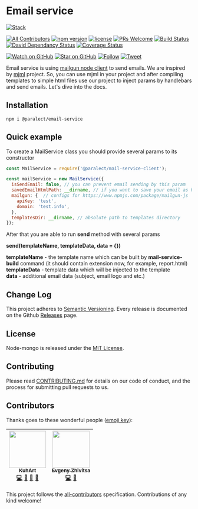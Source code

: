 # Email service

[![Stack](https://raw.githubusercontent.com/paralect/stack/master/stack-component-template/stack.png)](https://github.com/paralect/stack)

[![All Contributors](https://img.shields.io/badge/all_contributors-2-orange.svg?style=flat-square)](#contributors)
[![npm version](https://badge.fury.io/js/%40paralect%2Femail-service.svg)](https://badge.fury.io/js/%40paralect%2Femail-service) 
[![license](https://img.shields.io/github/license/mashape/apistatus.svg?style=flat-square)](LICENSE)
[![PRs Welcome](https://img.shields.io/badge/PRs-welcome-brightgreen.svg?style=flat-square)](http://makeapullrequest.com)
[![Build Status](http://product-stack-ci.paralect.com/api/badges/paralect/email-service/status.svg)](http://product-stack-ci.paralect.com/paralect/email-sercice)
[![David Dependancy Status](https://david-dm.org/paralect/email-service.svg)](https://david-dm.org/paralect/email-service)
[![Coverage Status](https://coveralls.io/repos/github/paralect/email-service/badge.svg?branch=master)](https://coveralls.io/github/paralect/email-service?branch=master)


[![Watch on GitHub](https://img.shields.io/github/watchers/paralect/email-service.svg?style=social&label=Watch)](https://github.com/paralect/email-service/watchers)
[![Star on GitHub](https://img.shields.io/github/stars/paralect/email-service.svg?style=social&label=Stars)](https://github.com/paralect/email-service/stargazers)
[![Follow](https://img.shields.io/twitter/follow/paralect.svg?style=social&label=Follow)](https://twitter.com/paralect)
[![Tweet](https://img.shields.io/twitter/url/https/github.com/paralect/stack.svg?style=social)](https://twitter.com/intent/tweet?text=I%27m%20using%20Stack%20components%20to%20build%20my%20next%20product%20🚀.%20Check%20it%20out:%20https://github.com/paralect/stack)

Email service is using [mailgun node client](https://www.npmjs.com/package/mailgun-js) to send emails.
We are inspired by [mjml](https://github.com/mjmlio/mjml) project. So, you can use mjml in your project and
after compiling templates to simple html files use our project to inject params by handlebars and send emails.
Let's dive into the docs.

## Installation

```
npm i @paralect/email-service
```

## Quick example

To create a MailService class you should provide several params to its constructor
```javascript
const MailService = require('@paralect/mail-service-client');

const mailService = new MailService({
  isSendEmail: false, // you can prevent email sending by this param
  savedEmailHtmlPath: __dirname, // if you want to save your email as html in development mode
  mailgun: {  // configs for https://www.npmjs.com/package/mailgun-js
    apiKey: 'test',
    domain: 'test.info',
  },
  templatesDir: __dirname, // absolute path to templates directory
});
```

After that you are able to run **send** method with several params


**send(templateName, templateData, data = {})**

**templateName** - the template name which can be built by **mail-service-build** command (it should contain extension now, for example, report.html)<br />
**templateData** - template data which will be injected to the template <br />
**data** - additional email data (subject, email logo and etc.)

## Change Log

This project adheres to [Semantic Versioning](http://semver.org/).
Every release is documented on the Github [Releases](https://github.com/paralect/node-mongo/releases) page.

## License

Node-mongo is released under the [MIT License](LICENSE).

## Contributing

Please read [CONTRIBUTING.md](CONTRIBUTING.md) for details on our code of conduct, and the process for submitting pull requests to us.

## Contributors

Thanks goes to these wonderful people ([emoji key](https://github.com/kentcdodds/all-contributors#emoji-key)):

<!-- ALL-CONTRIBUTORS-LIST:START - Do not remove or modify this section -->
<!-- prettier-ignore -->
| [<img src="https://avatars3.githubusercontent.com/u/14125982?v=4" width="100px;"/><br /><sub><b>KuhArt</b></sub>](https://github.com/KuhArt)<br />[💻](https://github.com/paralect/email-service/commits?author=KuhArt "Code") [📖](https://github.com/paralect/email-service/commits?author=KuhArt "Documentation") [🤔](#ideas-KuhArt "Ideas, Planning, & Feedback") [🎨](#design-KuhArt "Design") | [<img src="https://avatars2.githubusercontent.com/u/6461311?v=4" width="100px;"/><br /><sub><b>Evgeny Zhivitsa</b></sub>](https://github.com/ezhivitsa)<br />[💻](https://github.com/paralect/email-service/commits?author=ezhivitsa "Code") [📖](https://github.com/paralect/email-service/commits?author=ezhivitsa "Documentation") |
| :---: | :---: |
<!-- ALL-CONTRIBUTORS-LIST:END -->

This project follows the [all-contributors](https://github.com/kentcdodds/all-contributors) specification. Contributions of any kind welcome!
